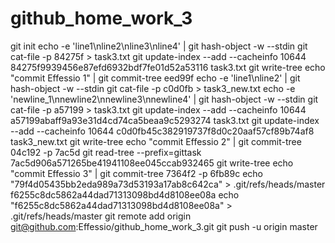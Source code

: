github_home_work_3
==================
git init
echo -e 'line1\nline2\nline3\nline4' | git hash-object -w --stdin
git cat-file -p 84275f > task3.txt
git update-index --add --cacheinfo 10644 84275f9939456e87efd6932bdf7fe01d52a53116 task3.txt
git write-tree
echo "commit Effessio 1" | git commit-tree eed99f
echo -e 'line1\nline2' | git hash-object -w --stdin
git cat-file -p c0d0fb > task3_new.txt
echo -e 'newline_1\nnewline2\nnewline3\nnewline4' | git hash-object -w --stdin
git cat-file -p a57199 > task3.txt
git update-index --add --cacheinfo 10644 a57199abaff9a93e31d4cd74ca5beaa9c5293274 task3.txt
git update-index --add --cacheinfo 10644 c0d0fb45c382919737f8d0c20aaf57cf89b74af8 task3_new.txt
git write-tree
echo "commit Effessio 2" | git commit-tree 04c192 -p 7ac5d
git read-tree --prefix=gittask 7ac5d906a571265be41941108ee045ccab932465
git write-tree
echo "commit Effessio 3" | git commit-tree 7364f2 -p 6fb89c
echo "79f4d05435bb2eda989a73d53193a17ab8c642ca" > .git/refs/heads/master
f6255c8dc5862a44dad71313098bd4d8108ee08a
echo "f6255c8dc5862a44dad71313098bd4d8108ee08a" > .git/refs/heads/master
git remote add origin git@github.com:Effessio/github_home_work_3.git
git push -u origin master

